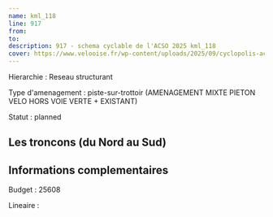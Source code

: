 ```yaml
---
name: kml_118 
line: 917
from: 
to:  
description: 917 - schema cyclable de l'ACSO 2025 kml_118 
cover: https://www.velooise.fr/wp-content/uploads/2025/09/cyclopolis-acso-default.jpg
---
```

Hierarchie : Reseau structurant

Type d'amenagement : piste-sur-trottoir (AMENAGEMENT MIXTE PIETON VELO HORS VOIE VERTE + EXISTANT)

Statut : planned

## Les troncons (du Nord au Sud)

## Informations complementaires

Budget  : 25608 

Lineaire :

